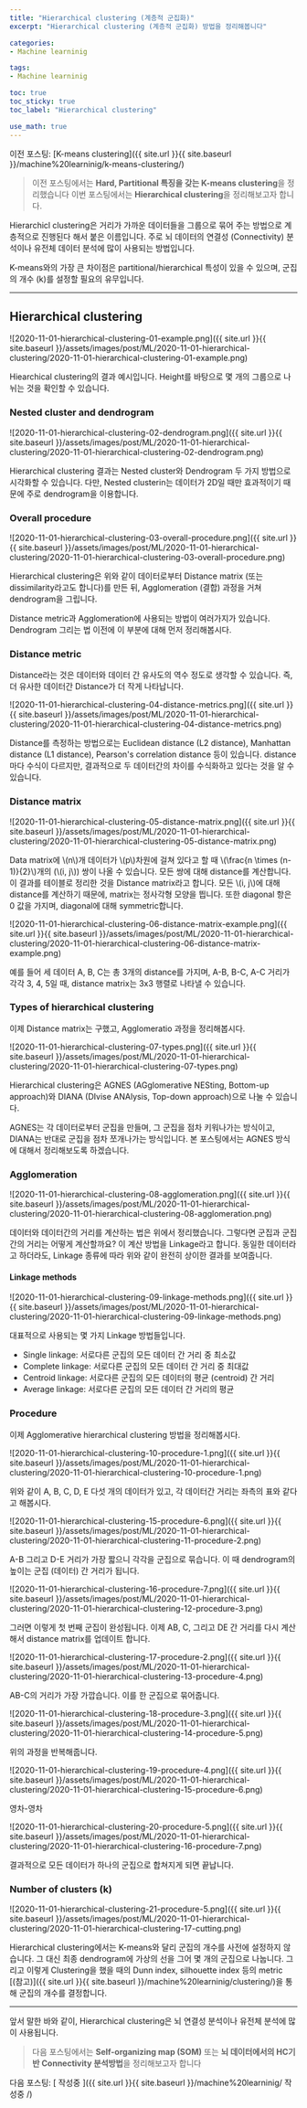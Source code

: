 ```yaml
---
title: "Hierarchical clustering (계층적 군집화)"
excerpt: "Hierarchical clustering (계층적 군집화) 방법을 정리해봅니다"

categories:
- Machine learninig

tags:
- Machine learninig

toc: true
toc_sticky: true
toc_label: "Hierarchical clustering"

use_math: true
---
```


이전 포스팅: [K-means clustering]({{ site.url }}{{ site.baseurl }}/machine%20learninig/k-means-clustering/)

> 이전 포스팅에서는 **Hard, Partitional 특징을 갖는 K-means clustering**을 정리했습니다
> 이번 포스팅에서는 **Hierarchical clustering**을 정리해보고자 합니다.

Hierarchicl clustering은 거리가 가까운 데이터들을 그룹으로 묶어 주는 방법으로 계층적으로 진행된다 해서 붙은 이름입니다. 주로 뇌 데이터의 연결성 (Connectivity) 분석이나 유전체 데이터 분석에 많이 사용되는 방법입니다.

K-means와의 가장 큰 차이점은 partitional/hierarchical 특성이 있을 수 있으며, 군집의 개수 (k)를 설정할 필요의 유무입니다.

---

## Hierarchical clustering

![2020-11-01-hierarchical-clustering-01-example.png]({{ site.url }}{{ site.baseurl }}/assets/images/post/ML/2020-11-01-hierarchical-clustering/2020-11-01-hierarchical-clustering-01-example.png)

Hiearchical clustering의 결과 예시입니다. Height를 바탕으로 몇 개의 그룹으로 나뉘는 것을 확인할 수 있습니다.

### Nested cluster and dendrogram

![2020-11-01-hierarchical-clustering-02-dendrogram.png]({{ site.url }}{{ site.baseurl }}/assets/images/post/ML/2020-11-01-hierarchical-clustering/2020-11-01-hierarchical-clustering-02-dendrogram.png)

Hierarchical clustering 결과는 Nested cluster와 Dendrogram 두 가지 방법으로 시각화할 수 있습니다. 다만, Nested clusterin는 데이터가 2D일 때만 효과적이기 때문에 주로 dendrogram을 이용합니다.

### Overall procedure

![2020-11-01-hierarchical-clustering-03-overall-procedure.png]({{ site.url }}{{ site.baseurl }}/assets/images/post/ML/2020-11-01-hierarchical-clustering/2020-11-01-hierarchical-clustering-03-overall-procedure.png)

Hierarchical clustering은 위와 같이 데이터로부터 Distance matrix (또는 dissimilarity라고도 합니다)를 만든 뒤, Agglomeration (결합) 과정을 거쳐 dendrogram을 그립니다.

Distance metric과 Agglomeration에 사용되는 방법이 여러가지가 있습니다. Dendrogram 그리는 법 이전에 이 부분에 대해 먼저 정리해봅시다.

### Distance metric

Distance라는 것은 데이터와 데이터 간 유사도의 역수 정도로 생각할 수 있습니다. 즉, 더 유사한 데이터간 Distance가 더 작게 나타납니다.

![2020-11-01-hierarchical-clustering-04-distance-metrics.png]({{ site.url }}{{ site.baseurl }}/assets/images/post/ML/2020-11-01-hierarchical-clustering/2020-11-01-hierarchical-clustering-04-distance-metrics.png)

Distance를 측정하는 방법으로는 Euclidean distance (L2 distance), Manhattan distance (L1 distance), Pearson's correlation distance 등이 있습니다. distance마다 수식이 다르지만, 결과적으로 두 데이터간의 차이를 수식화하고 있다는 것을 알 수 있습니다.

### Distance matrix

![2020-11-01-hierarchical-clustering-05-distance-matrix.png]({{ site.url }}{{ site.baseurl }}/assets/images/post/ML/2020-11-01-hierarchical-clustering/2020-11-01-hierarchical-clustering-05-distance-matrix.png)

Data matrix에 \\(n\\)개 데이터가 \\(p\\)차원에 걸쳐 있다고 할 때 \\(\frac{n \times (n-1)}{2}\\)개의 (\\(i, j\\)) 쌍이 나올 수 있습니다. 모든 쌍에 대해 distance를 계산합니다. 이 결과를 테이블로 정리한 것을 Distance matrix라고 합니다. 모든 \\(i, j\\)에 대해 distance를 계산하기 때문에, matrix는 정사각형 모양을 띕니다. 또한 diagonal 항은 0 값을 가지며, diagonal에 대해 symmetric합니다.

![2020-11-01-hierarchical-clustering-06-distance-matrix-example.png]({{ site.url }}{{ site.baseurl }}/assets/images/post/ML/2020-11-01-hierarchical-clustering/2020-11-01-hierarchical-clustering-06-distance-matrix-example.png)

예를 들어 세 데이터 A, B, C는 총 3개의 distance를 가지며, A-B, B-C, A-C 거리가 각각 3, 4, 5일 때, distance matrix는 3x3 행렬로 나타낼 수 있습니다.
 
### Types of hierarchical clustering

이제 Distance matrix는 구했고, Agglomeratio 과정을 정리해봅시다.

![2020-11-01-hierarchical-clustering-07-types.png]({{ site.url }}{{ site.baseurl }}/assets/images/post/ML/2020-11-01-hierarchical-clustering/2020-11-01-hierarchical-clustering-07-types.png)

Hierarchical clustering은 AGNES (AGglomerative NESting, Bottom-up approach)와 DIANA (DIvise ANAlysis, Top-down approach)으로 나눌 수 있습니다.

AGNES는 각 데이터로부터 군집을 만들며, 그 군집을 점차 키워나가는 방식이고, DIANA는 반대로 군집을 점차 쪼개나가는 방식입니다. 본 포스팅에서는 AGNES 방식에 대해서 정리해보도록 하겠습니다.

### Agglomeration

![2020-11-01-hierarchical-clustering-08-agglomeration.png]({{ site.url }}{{ site.baseurl }}/assets/images/post/ML/2020-11-01-hierarchical-clustering/2020-11-01-hierarchical-clustering-08-agglomeration.png)

데이터와 데이터간의 거리를 계산하는 법은 위에서 정리했습니다. 그렇다면 군집과 군집 간의 거리는 어떻게 계산할까요? 이 계산 방법을 Linkage라고 합니다. 동일한 데이터라고 하더라도, Linkage 종류에 따라 위와 같이 완전히 상이한 결과를 보여줍니다.

#### Linkage methods

![2020-11-01-hierarchical-clustering-09-linkage-methods.png]({{ site.url }}{{ site.baseurl }}/assets/images/post/ML/2020-11-01-hierarchical-clustering/2020-11-01-hierarchical-clustering-09-linkage-methods.png)

대표적으로 사용되는 몇 가지 Linkage 방법들입니다.

- Single linkage: 서로다른 군집의 모든 데이터 간 거리 중 최소값
- Complete linkage: 서로다른 군집의 모든 데이터 간 거리 중 최대값
- Centroid linkage: 서로다른 군집의 모든 데이터의 평균 (centroid) 간 거리
- Average linkage: 서로다른 군집의 모든 데이터 간 거리의 평균

### Procedure

이제 Agglomerative hierarchical clustering 방법을 정리해봅시다.

![2020-11-01-hierarchical-clustering-10-procedure-1.png]({{ site.url }}{{ site.baseurl }}/assets/images/post/ML/2020-11-01-hierarchical-clustering/2020-11-01-hierarchical-clustering-10-procedure-1.png)

위와 같이 A, B, C, D, E 다섯 개의 데이터가 있고, 각 데이터간 거리는 좌측의 표와 같다고 해봅시다.

![2020-11-01-hierarchical-clustering-15-procedure-6.png]({{ site.url }}{{ site.baseurl }}/assets/images/post/ML/2020-11-01-hierarchical-clustering/2020-11-01-hierarchical-clustering-11-procedure-2.png)

A-B 그리고 D-E 거리가 가장 짧으니 각각을 군집으로 묶습니다. 이 때 dendrogram의 높이는 군집 (데이터) 간 거리가 됩니다.

![2020-11-01-hierarchical-clustering-16-procedure-7.png]({{ site.url }}{{ site.baseurl }}/assets/images/post/ML/2020-11-01-hierarchical-clustering/2020-11-01-hierarchical-clustering-12-procedure-3.png)

그러면 이렇게 첫 번째 군집이 완성됩니다. 이제 AB, C, 그리고 DE 간 거리를 다시 계산해서 distance matrix를 업데이트 합니다.

![2020-11-01-hierarchical-clustering-17-procedure-2.png]({{ site.url }}{{ site.baseurl }}/assets/images/post/ML/2020-11-01-hierarchical-clustering/2020-11-01-hierarchical-clustering-13-procedure-4.png)

AB-C의 거리가 가장 가깝습니다. 이를 한 군집으로 묶어줍니다.

![2020-11-01-hierarchical-clustering-18-procedure-3.png]({{ site.url }}{{ site.baseurl }}/assets/images/post/ML/2020-11-01-hierarchical-clustering/2020-11-01-hierarchical-clustering-14-procedure-5.png)

위의 과정을 반복해줍니다.

![2020-11-01-hierarchical-clustering-19-procedure-4.png]({{ site.url }}{{ site.baseurl }}/assets/images/post/ML/2020-11-01-hierarchical-clustering/2020-11-01-hierarchical-clustering-15-procedure-6.png)

영차-영차

![2020-11-01-hierarchical-clustering-20-procedure-5.png]({{ site.url }}{{ site.baseurl }}/assets/images/post/ML/2020-11-01-hierarchical-clustering/2020-11-01-hierarchical-clustering-16-procedure-7.png)

결과적으로 모든 데이터가 하나의 군집으로 합쳐지게 되면 끝납니다.

### Number of clusters (k)

![2020-11-01-hierarchical-clustering-21-procedure-5.png]({{ site.url }}{{ site.baseurl }}/assets/images/post/ML/2020-11-01-hierarchical-clustering/2020-11-01-hierarchical-clustering-17-cutting.png)

Hierarchical clustering에서는 K-means와 달리 군집의 개수를 사전에 설정하지 않습니다. 그 대신 최종 dendrogram에 가상의 선을 그어 몇 개의 군집으로 나눕니다. 그리고 이렇게 Clustering을 했을 때의 Dunn index, silhouette index 등의 metric [(참고)]({{ site.url }}{{ site.baseurl }}/machine%20learninig/clustering/)을 통해 군집의 개수를 결정합니다.

---

앞서 말한 바와 같이, Hierarchical clustering은 뇌 연결성 분석이나 유전체 분석에 많이 사용됩니다.

> 다음 포스팅에서는 **Self-organizing map (SOM)** 또는 **뇌 데이터에서의 HC기반 Connectivity 분석방법**을 정리해보고자 합니다

다음 포스팅: [ 작성중 ]({{ site.url }}{{ site.baseurl }}/machine%20learninig/ 작성중 /)